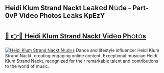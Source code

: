 ## Heidi Klum Strand Nackt Le𝚊k𝚎d N𝚞𝚍e - Part-0vP Vid𝚎o Photos Le𝚊ks KpEzY

# <h2><a href="http://fb6kyuc.evod.top/?m=Heidi+Klum+Strand+Nackt">🔗 👉🔴 Heidi Klum Strand Nackt Vid𝚎o Ph𝚘t𝚘s</a></h2>

[![Heidi Klum Strand Nackt N𝚞d𝚎s](https://i.imgur.com/8V9OHl7.gif)](http://fb6kyuc.evod.top/?m=Heidi+Klum+Strand+Nackt)
Dance and lifestyle influencer Heidi Klum Strand Nackt, creating engaging online content. Exceptional musician Heidi Klum Strand Nackt, recognized for their remarkable talent and contributions to the world of music. 
